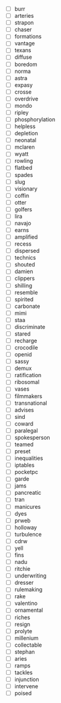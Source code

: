 - [ ] burr
- [ ] arteries
- [ ] strapon
- [ ] chaser
- [ ] formations
- [ ] vantage
- [ ] texans
- [ ] diffuse
- [ ] boredom
- [ ] norma
- [ ] astra
- [ ] expasy
- [ ] crosse
- [ ] overdrive
- [ ] mondo
- [ ] ripley
- [ ] phosphorylation
- [ ] helpless
- [ ] depletion
- [ ] neonatal
- [ ] mclaren
- [ ] wyatt
- [ ] rowling
- [ ] flatbed
- [ ] spades
- [ ] slug
- [ ] visionary
- [ ] coffin
- [ ] otter
- [ ] golfers
- [ ] lira
- [ ] navajo
- [ ] earns
- [ ] amplified
- [ ] recess
- [ ] dispersed
- [ ] technics
- [ ] shouted
- [ ] damien
- [ ] clippers
- [ ] shilling
- [ ] resemble
- [ ] spirited
- [ ] carbonate
- [ ] mimi
- [ ] staa
- [ ] discriminate
- [ ] stared
- [ ] recharge
- [ ] crocodile
- [ ] openid
- [ ] sassy
- [ ] demux
- [ ] ratification
- [ ] ribosomal
- [ ] vases
- [ ] filmmakers
- [ ] transnational
- [ ] advises
- [ ] sind
- [ ] coward
- [ ] paralegal
- [ ] spokesperson
- [ ] teamed
- [ ] preset
- [ ] inequalities
- [ ] iptables
- [ ] pocketpc
- [ ] garde
- [ ] jams
- [ ] pancreatic
- [ ] tran
- [ ] manicures
- [ ] dyes
- [ ] prweb
- [ ] holloway
- [ ] turbulence
- [ ] cdrw
- [ ] yell
- [ ] fins
- [ ] nadu
- [ ] ritchie
- [ ] underwriting
- [ ] dresser
- [ ] rulemaking
- [ ] rake
- [ ] valentino
- [ ] ornamental
- [ ] riches
- [ ] resign
- [ ] prolyte
- [ ] millenium
- [ ] collectable
- [ ] stephan
- [ ] aries
- [ ] ramps
- [ ] tackles
- [ ] injunction
- [ ] intervene
- [ ] poised
